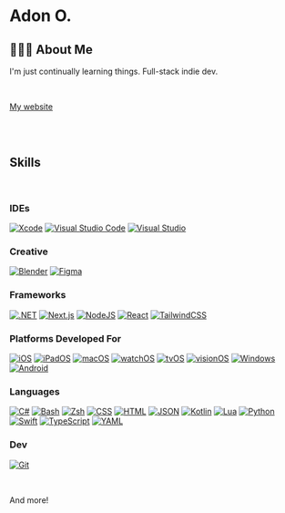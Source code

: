 

# Adon O.


## 👨🏻‍💻 About Me
I'm just continually learning things. Full-stack indie dev.


<br>

[My website](https://adonomeri.vercel.app/)

<br> <br>
## Skills
<br>



### IDEs
[![Xcode](https://img.shields.io/badge/Xcode-007ACC?logo=Xcode&logoColor=white)](#) [![Visual Studio Code](https://custom-icon-badges.demolab.com/badge/Visual%20Studio%20Code-0078d7.svg?logo=vsc&logoColor=white)](#) [![Visual Studio](https://custom-icon-badges.demolab.com/badge/Visual%20Studio-5C2D91.svg?&logo=visual-studio&logoColor=white)](#)


### Creative
[![Blender](https://img.shields.io/badge/Blender-%23F5792A.svg?logo=blender&logoColor=white)](#) [![Figma](https://img.shields.io/badge/Figma-F24E1E?logo=figma&logoColor=white)](#)


### Frameworks
[![.NET](https://img.shields.io/badge/.NET-512BD4?logo=dotnet&logoColor=fff)](#) [![Next.js](https://img.shields.io/badge/Next.js-black?logo=next.js&logoColor=white)](#) [![NodeJS](https://img.shields.io/badge/Node.js-6DA55F?logo=node.js&logoColor=white)](#) [![React](https://img.shields.io/badge/React-%2320232a.svg?logo=react&logoColor=%2361DAFB)](#) [![TailwindCSS](https://img.shields.io/badge/Tailwind%20CSS-%2338B2AC.svg?logo=tailwind-css&logoColor=white)](#)


### Platforms Developed For
[![iOS](https://img.shields.io/badge/iOS-000000?&logo=apple&logoColor=white)](#) [![iPadOS](https://img.shields.io/badge/iPadOS-000000?&logo=apple&logoColor=white)](#) [![macOS](https://img.shields.io/badge/macOS-000000?logo=apple&logoColor=F0F0F0)](#) [![watchOS](https://img.shields.io/badge/watchOS-000000?&logo=apple&logoColor=white)](#) [![tvOS](https://img.shields.io/badge/tvOS-000000?&logo=apple&logoColor=white)](#) [![visionOS](https://img.shields.io/badge/visionOS-000000?&logo=apple&logoColor=white)](#) [![Windows](https://custom-icon-badges.demolab.com/badge/Windows-0078D6?logo=windows11&logoColor=white)](#) [![Android](https://img.shields.io/badge/Android-3DDC84?logo=android&logoColor=white)](#)


### Languages
[![C#](https://custom-icon-badges.demolab.com/badge/C%23-%23239120.svg?logo=cshrp&logoColor=white)](#) [![Bash](https://img.shields.io/badge/Bash-4EAA25?logo=gnubash&logoColor=fff)](#) [![Zsh](https://img.shields.io/badge/Zsh-4EAA25?logo=gnubash&logoColor=fff)](#) [![CSS](https://img.shields.io/badge/CSS-1572B6?logo=css3&logoColor=fff)](#) [![HTML](https://img.shields.io/badge/HTML-%23E34F26.svg?logo=html5&logoColor=white)](#) [![JSON](https://img.shields.io/badge/JSON-000?logo=json&logoColor=fff)](#) [![Kotlin](https://img.shields.io/badge/Kotlin-%237F52FF.svg?logo=kotlin&logoColor=white)](#) [![Lua](https://img.shields.io/badge/Lua-%232C2D72.svg?logo=lua&logoColor=white)](#) [![Python](https://img.shields.io/badge/Python-3776AB?logo=python&logoColor=fff)](#) [![Swift](https://img.shields.io/badge/Swift-F54A2A?logo=swift&logoColor=white)](#) [![TypeScript](https://img.shields.io/badge/TypeScript-3178C6?logo=typescript&logoColor=fff)](#) [![YAML](https://img.shields.io/badge/YAML-CB171E?logo=yaml&logoColor=fff)](#)


 ### Dev
 [![Git](https://img.shields.io/badge/Git-F05032?logo=git&logoColor=fff)](#)



<br>

And more!
